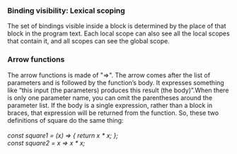 
<h3> Binding visibility: Lexical scoping </h3>
<p> The set of bindings visible inside a block is determined by the place of that block in the program text. Each local scope can also see all the local scopes that contain it, and all scopes can see the global scope. <p>
  
  <h3> Arrow functions </h3>
  <p> The arrow functions is made of "=>". The arrow comes after the list of parameters and is followed by the function’s body. It expresses something like “this input (the parameters) produces this result (the body)”.When there is only one parameter name, you can omit the parentheses around the parameter list. If the body is a single expression, rather than a block in braces, that expression will be returned from the function. So, these two definitions of square do the same thing:
  <br/> <br/>
<span><i>
const square1 = (x) => { return x * x; }; <br/>
const square2 = x => x * x; <br/>
  </i>   </span>

</p>
